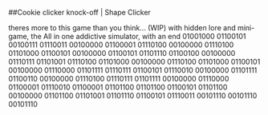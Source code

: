 ##Cookie clicker knock-off | Shape Clicker

theres more to this game than you think... (WIP) with hidden lore and mini-game, the All in one addictive simulator, with an end
01001000 01100101 00100111 01110011 00100000 01100001 01110100 00100000 01110100 01101000 01100101 00100000 01100101 01101110 01100100 00100000 01110111 01101001 01110100 01101000 00100000 01110100 01101000 01100101 00100000 01110000 01101111 01110111 01100101 01110010 00100000 01101111 01100110 00100000 01110100 01110111 01101111 00100000 01110000 01100001 01110010 01100001 01101100 01101100 01100101 01101100 00100000 01101100 01101001 01101110 01100101 01110011 00101110 00101110 00101110
